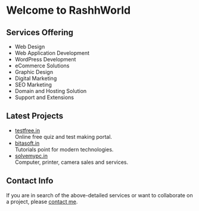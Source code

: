 # Welcome to RashhWorld

## Services Offering

- Web Design
- Web Application Development
- WordPress Development
- eCommerce Solutions
- Graphic Design
- Digital Marketing
- SEO Marketing
- Domain and Hosting Solution
- Support and Extensions

## Latest Projects

- [testfree.in](https://testfree.in/)<br />Online free quiz and test making portal.
- [bitasoft.in](https://bitasoft.in/)<br />Tutorials point for modern technologies.
- [solvemypc.in](https://solvemypc.in/)<br />Computer, printer, camera sales and services.

## Contact Info
If you are in search of the above-detailed services or want to collaborate on a project, please [contact me](https://wa.me/917008862618?text=Hello%20Sir%2C).
